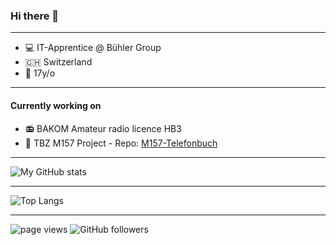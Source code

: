### Hi there 👋

---

- 💻 IT-Apprentice @ Bühler Group
- 🇨🇭 Switzerland
- 🍰 17y/o

---
#### Currently working on
- 📻 BAKOM Amateur radio licence HB3
- 📗 TBZ M157 Project - Repo: [M157-Telefonbuch](https://github.com/sandrolenz/M157-Telefonbuch)
---

![My GitHub stats](https://github-readme-stats.vercel.app/api?username=sandrolenz&show_icons=true&theme=dark&count_private=true&hide=prs,issues&include_all_commits=true)

---

![Top Langs](https://github-readme-stats.vercel.app/api/top-langs/?username=sandrolenz&theme=dark&layout=compact) 

---

<p align="left">
  <a>
    <img src="https://komarev.com/ghpvc/?username=sandrolenz" alt="page views" />
  </a>
  </a>
  <a>
    <img alt="GitHub followers" src="https://img.shields.io/github/followers/sandrolenz?color=green&logo=github">
  </a>
</p>
